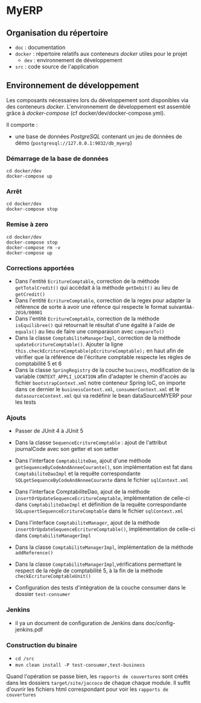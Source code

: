 # MyERP

## Organisation du répertoire

*   `doc` : documentation
*   `docker` : répertoire relatifs aux conteneurs _docker_ utiles pour le projet
    *   `dev` : environnement de développement
*   `src` : code source de l'application


## Environnement de développement

Les composants nécessaires lors du développement sont disponibles via des conteneurs _docker_.
L'environnement de développement est assemblé grâce à _docker-compose_
(cf docker/dev/docker-compose.yml).

Il comporte :

*   une base de données _PostgreSQL_ contenant un jeu de données de démo (`postgresql://127.0.0.1:9032/db_myerp`)



### Démarrage de la base de données

    cd docker/dev
    docker-compose up


### Arrêt

    cd docker/dev
    docker-compose stop


### Remise à zero

    cd docker/dev
    docker-compose stop
    docker-compose rm -v
    docker-compose up
    
### Corrections apportées
* Dans l'entité `EcritureComptable`, correction de la méthode `getTotalCredit()` qui accédait à la méthode `getDebit()` au lieu de `getCredit()`
* Dans l'entité `EcritureComptable`, correction de la regex pour adapter la référence de sorte à avoir une réfence qui respecte le format suivant`AA-2016/00001`
* Dans l'entité `EcritureComptable`, correction de la méthode `isEquilibree()` qui retournait le résultat d'une égalité à l'aide de `equals()` au lieu de faire une comparaison avec `compareTo()`
* Dans la classe `ComptabiliteManagerImpl`, correction de la méthode `updateEcritureComptable()`. Ajouter la ligne `this.checkEcritureComptable(pEcritureComptable);` en haut afin de vérifier que la référence de l'écriture comptable respecte les règles de comptabilité 5 et 6
* Dans la classe `SpringRegistry` de la couche `business`, modification de la variable `CONTEXT_APPLI_LOCATION` afin d'adapter le chemin d'accès au fichier `bootstrapContext.xml` notre conteneur Spring IoC, on importe dans ce dernier le `businessContext.xml`, `consumerContext.xml` et le `datasourceContext.xml` qui va redéfinir le bean dataSourceMYERP pour les tests

### Ajouts

* Passer de JUnit 4 à JUnit 5
* Dans la classe `SequenceEcritureComptable` : ajout de l'attribut journalCode avec son getter et son setter

* Dans l'interface `ComptabiliteDao`, ajout d'une méthode `getSequenceByCodeAndAnneeCourante()`, son implémentation est fat dans `ComptabiliteDaoImpl` et la requête correspondante `SQLgetSequenceByCodeAndAnneeCourante` dans le fichier `sqlContext.xml`

* Dans l'interface ComptabiliteDao, ajout de la méthode `insertOrUpdateSequenceEcritureComptable`, implémentation de celle-ci dans `ComptabiliteDaoImpl` et définition de la requête correspondante `SQLupsertSequenceEcritureComptable` dans le fichier `sqlContext.xml`

* Dans l'interface `ComptabiliteManager`, ajout de la méthode `insertOrUpdateSequenceEcritureComptable()`, implémentation de celle-ci dans `ComptabiliteManagerImpl`

* Dans la classe `ComptabiliteManagerImpl`, implémentation de la méthode `addReference()`

* Dans la classe `ComptabiliteManagerImpl`,vérifications permettant le respect de la règle de comptabilité 5, à la fin de la méthode `checkEcritureComptableUnit()`

* Configuration des tests d'intégration de la couche consumer dans le dossier `test-consumer`

### Jenkins

* il ya un document de configuration de Jenkins dans doc/config-jenkins.pdf

### Construction du binaire

* `cd /src`
* `mvn clean install -P test-consumer,test-business`

Quand l'opération se passe bien, les `rapports de couvertures` sont créés dans les dossiers `target/site/jaccoco` de chaque chaque module. Il suffit d'ouvrir les fichiers html correspondant pour voir les `rapports de couvertures`

